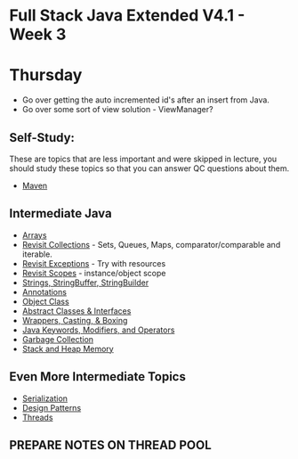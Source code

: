 
# Full Stack Java Extended V4.1 - Week 3

# Thursday
- Go over getting the auto incremented id's after an insert from Java.
- Go over some sort of view solution - ViewManager?

## Self-Study:
These are topics that are less important and were skipped in lecture, you should study these topics so that you can answer QC questions about them.
 - [Maven ](./maven.md)

## Intermediate Java
 - [Arrays](./java-arrays.md)
 - [Revisit Collections](./../week-2/java-collections.md) - Sets, Queues, Maps, comparator/comparable and iterable.
 - [Revisit Exceptions](./../week-2/java-exceptions.md) - Try with resources
 - [Revisit Scopes](./../week-1/java-scopes.md) - instance/object scope
 - [Strings, StringBuffer, StringBuilder](./java-strings.md)
 - [Annotations](./java-annotations.md)
 - [Object Class](./java-object-class.md)
 - [Abstract Classes & Interfaces](./java-abstract-classes-interfaces.md)
 - [Wrappers, Casting, & Boxing](./java-wrappers-casting-boxing.md)
 - [Java Keywords, Modifiers, and Operators](./java-keywords-modifiers-operators.md)
 - [Garbage Collection](./java-garbage-collection.md)
 - [Stack and Heap Memory](./java-stack-heap.md)
  
  
## Even More Intermediate Topics
 - [Serialization](./java-serialization.md)
 - [Design Patterns](./design-patterns.md)
 - [Threads](./java-threads.md)

## PREPARE NOTES ON THREAD POOL
